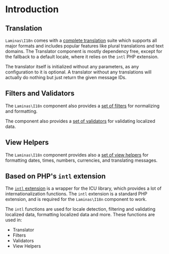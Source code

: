 # Introduction

## Translation

`Laminas\I18n` comes with a [complete translation](translation.md) suite which supports all major
formats and includes popular features like plural translations and text domains.
The Translator component is mostly dependency free, except for the fallback to a
default locale, where it relies on the `intl` PHP extension.

The translator itself is initialized without any parameters, as any configuration
to it is optional. A translator without any translations will actually do nothing
but just return the given message IDs.

## Filters and Validators

The `Laminas\I18n` component also provides a [set of filters](filters/introduction.md) for normalizing and formatting.

The component also provides a [set of validators](validators/introduction.md) for validating localized data.

## View Helpers

The `Laminas\I18n` component provides also a [set of view helpers](view-helpers/introduction.md) for formatting dates, times, numbers, currencies, and translating messages.

## Based on PHP's `intl` extension

The [`intl` extension](https://www.php.net/manual/book.intl.php) is a wrapper for the ICU library, which provides a lot of
internationalization functions. The `intl` extension is a standard PHP extension, and is required for the `Laminas\I18n` component to work.

The `intl` functions are used for locale detection, filtering and validating localized data, formatting localized data and more.
These functions are used in:

- Translator
- Filters
- Validators
- View Helpers
